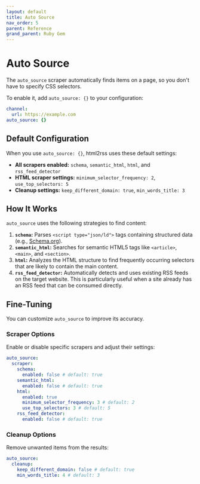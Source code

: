 ```yaml
---
layout: default
title: Auto Source
nav_order: 5
parent: Reference
grand_parent: Ruby Gem
---
```


# Auto Source

The `auto_source` scraper automatically finds items on a page, so you don't have to specify CSS selectors.

To enable it, add `auto_source: {}` to your configuration:

```yaml
channel:
  url: https://example.com
auto_source: {}
```

## Default Configuration

When you use `auto_source: {}`, html2rss uses these default settings:

- **All scrapers enabled:** `schema`, `semantic_html`, `html`, and `rss_feed_detector`
- **HTML scraper settings:** `minimum_selector_frequency: 2`, `use_top_selectors: 5`
- **Cleanup settings:** `keep_different_domain: true`, `min_words_title: 3`

## How It Works

`auto_source` uses the following strategies to find content:

1.  **`schema`:** Parses `<script type="json/ld">` tags containing structured data (e.g., [Schema.org](https://schema.org/)).
2.  **`semantic_html`:** Searches for semantic HTML5 tags like `<article>`, `<main>`, and `<section>`.
3.  **`html`:** Analyzes the HTML structure to find frequently occurring selectors that are likely to contain the main content.
4.  **`rss_feed_detector`:** Automatically detects and uses existing RSS feeds on the target website. This is particularly useful when a site already has an RSS feed that can be consumed directly.

## Fine-Tuning

You can customize `auto_source` to improve its accuracy.

### Scraper Options

Enable or disable specific scrapers and adjust their settings:

```yaml
auto_source:
  scraper:
    schema:
      enabled: false # default: true
    semantic_html:
      enabled: false # default: true
    html:
      enabled: true
      minimum_selector_frequency: 3 # default: 2
      use_top_selectors: 3 # default: 5
    rss_feed_detector:
      enabled: false # default: true
```

### Cleanup Options

Remove unwanted items from the results:

```yaml
auto_source:
  cleanup:
    keep_different_domain: false # default: true
    min_words_title: 4 # default: 3
```
